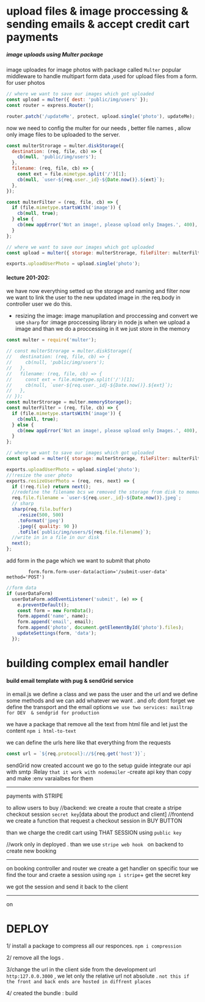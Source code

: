 # upload files & image proccessing & sending emails & accept credit cart payments

##### image uploads using Multer package

image uploades for image photos with package called `Multer`
popular middleware to handle multipart form data ,used for upload files from a form.
for user photos

```js
// where we want to save our images which got uploaded
const upload = multer({ dest: 'public/img/users' });
const router = express.Router();

router.patch('/updateMe', protect, upload.single('photo'), updateMe);
```

now we need to config the multer for our needs , better file names , allow only image files to be uploaded to the server.

```js
const multerStrorage = multer.diskStorage({
  destination: (req, file, cb) => {
    cb(null, 'public/img/users');
  },
  filename: (req, file, cb) => {
    const ext = file.mimetype.split('/')[1];
    cb(null, `user-${req.user._id}-${Date.now()}.${ext}`);
  },
});

const multerFilter = (req, file, cb) => {
  if (file.mimetype.startsWith('image')) {
    cb(null, true);
  } else {
    cb(new appError('Not an image!, please upload only Images.', 400), false);
  }
};

// where we want to save our images which got uploaded
const upload = multer({ storage: multerStrorage, fileFilter: multerFilter });

exports.uploadUserPhoto = upload.single('photo');
```

#### lecture 201-202:

we have now everything setted up the storage and naming and filter
now we want to link the user to the new updated image in :the req.body in controller user we do this.

- resizing the image:
  image manupilation and proccessing and convert
  we use `sharp` for :image proccessing library in node js
  when we upload a image and than we do a proccessing in it we just store in the memory

```js
const multer = require('multer');

// const multerStrorage = multer.diskStorage({
//   destination: (req, file, cb) => {
//     cb(null, 'public/img/users');
//   },
//   filename: (req, file, cb) => {
//     const ext = file.mimetype.split('/')[1];
//     cb(null, `user-${req.user._id}-${Date.now()}.${ext}`);
//   },
// });
const multerStrorage = multer.memoryStorage();
const multerFilter = (req, file, cb) => {
  if (file.mimetype.startsWith('image')) {
    cb(null, true);
  } else {
    cb(new appError('Not an image!, please upload only Images.', 400), false);
  }
};

// where we want to save our images which got uploaded
const upload = multer({ storage: multerStrorage, fileFilter: multerFilter });

exports.uploadUserPhoto = upload.single('photo');
//!resize the user photo
exports.resizeUserPhoto = (req, res, next) => {
  if (!req.file) return next();
  //redefine the filename bcs we removed the storage from disk to memory to process the images before its saved
  req.file.filename = `user-${req.user._id}-${Date.now()}.jpeg`;
  // sharp
  sharp(req.file.buffer)
    .resize(500, 500)
    .toFormat('jpeg')
    .jpeg({ quality: 90 })
    .toFile(`public/img/users/${req.file.filename}`);
  //write in in a file in our disk
  next();
};
```

add form in the page which we want to submit that photo

```pug
        form.form.form-user-data(action='/submit-user-data' method='POST')
```

```js
//form data
if (userDataForm)
  userDataForm.addEventListener('submit', (e) => {
    e.preventDefault();
    const form = new FormData();
    form.append('name', name);
    form.append('email', email);
    form.append('photo', document.getElementById('photo').files);
    updateSettings(form, 'data');
  });
```

# building complex email handler

#### build email template with pug & sendGrid service

in email.js we define a class and we pass the user and the url and we define some methods and we can add whatever we want .
and ofc dont forget we define the transport and the email options
`we use two services: mailtrap for DEV  & sendgrid for production`

we have a package that remove all the text from html file and let just the content
`npm i html-to-text`

we can define the urls here like that everything from the requests

```js
const url = `${req.protocol}://${req.get('host')}`;
```

sendGrid now
created account
we go to the setup guide
integrate our api with smtp :Relay `that it work with nodemailer`
-create api key than copy and make :env varaialbes for them

---

payments with STRIPE

to allow users to buy
//backend:
we create a route that create a stripe checkout session `secret key`[data about the product and client]
//frontend
we create a function that request a checkout session in BUY BUTTON

than we charge the credit cart using THAT SESSION using `public key`

//work only in deployed .
than we use `stripe web hook ` on backend to create new booking

---

on booking controller and router we create a get handler on specific tour
we find the tour and craete a session using `npm i stripe`+ get the secret key

we got the session and send it back to the client

---

on

# DEPLOY

1/ install a package to compress all our responces.
`npm i compression`

2/ remove all the logs .

3/change the url in the client side from the development url `http:127.0.0.3000` ,
we let only the relative url not absolute . `not this if the front and back ends are hosted in diffrent places `

4/ created the bundle : build
